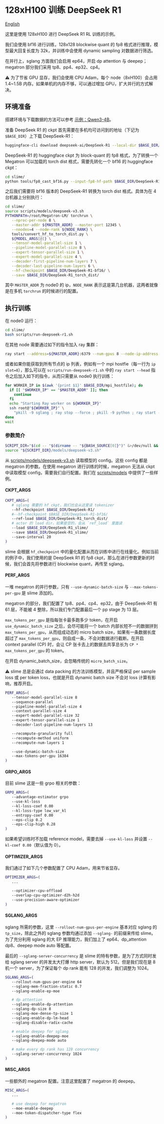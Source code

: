 # 128xH100 训练 DeepSeek R1

[English](../../en/models/deepseek-r1.md)

这里是使用 128xH100 进行 DeepSeek R1 RL 训练的示例。

我们会使用 bf16 进行训练，128x128 blockwise quant 的 fp8 格式进行推理，模型最大回复长度为 32k，并训练中会使用 dynamic sampling 对数据进行筛选。

在并行上，sglang 方面我们会启用 ep64，开启 dp attention 与 deepep；megatron 部分我们采用 tp8、pp4、ep32、cp4。

⚠️  为了节省 GPU 显存，我们会使用 CPU Adam，每个 node（8xH100）会占用 1.4~1.5B 内存。如果单机的内存不够，可以通过增加 GPU，扩大并行的方式解决。

## 环境准备

搭建环境与下载数据的方法可以参考 [示例：Qwen3-4B](./qwen3-4B.md)。

准备 DeepSeek R1 的 ckpt 首先需要在多机均可访问到的地址（下记为 `$BASE_DIR`）上下载 DeepSeek-R1：

```bash
huggingface-cli download deepseek-ai/DeepSeek-R1 --local-dir $BASE_DIR/DeepSeek-R1
```

DeepSeek-R1 的 huggingface ckpt 为 block-quant 的 fp8 格式，为了转换一个 Megatron 可以加载的 torch dist 格式，需要先转化一个 bf16 的 huggingface ckpt：

```bash
cd slime/
python tools/fp8_cast_bf16.py --input-fp8-hf-path $BASE_DIR/DeepSeek-R1 --output-bf16-hf-path $BASE_DIR/DeepSeek-R1-bf16/
```

之后我们需要将 bf16 版本的 DeepSeek-R1 转换为 torch dist 格式。具体为在 4 台机器上分别执行：

```bash
cd slime/
source scripts/models/deepseek-v3.sh
PYTHONPATH=/root/Megatron-LM/ torchrun \
   --nproc-per-node 8 \
   --master-addr ${MASTER_ADDR} --master-port 12345 \
   --nnodes=4 --node-rank ${NODE_RANK} \
   tools/convert_hf_to_torch_dist.py \
   ${MODEL_ARGS[@]} \
   --tensor-model-parallel-size 1 \
   --pipeline-model-parallel-size 8 \
   --expert-tensor-parallel-size 1 \
   --expert-model-parallel-size 4 \
   --decoder-first-pipeline-num-layers 7 \
   --decoder-last-pipeline-num-layers 6 \
   --hf-checkpoint $BASE_DIR/DeepSeek-R1-bf16/ \
   --save $BASE_DIR/DeepSeek-R1_torch_dist/
```

其中 `MASTER_ADDR` 为 node0 的 ip，`NODE_RANK` 表示这是第几台机器，这两者就像是在多机 `torchrun` 的时候进行的配置。

## 执行训练

在 node0 运行：

```bash
cd slime/
bash scripts/run-deepseek-r1.sh
```

在其他 node 需要通过如下的指令加入 ray 集群：

```bash
ray start --address=${MASTER_ADDR}:6379 --num-gpus 8 --node-ip-address ${WORKER_IP} --disable-usage-stats"
```

或者如果你能获取到所有节点的 ip 列表，例如有一个 mpi hostfie（每一行为 `ip slot=8`），那么可以在 `scripts/run-deepseek-r1.sh` 中的 `ray start --head` 指令之后加入如下的指令，从而只需要从 node0 执行训练：

```bash
for WORKER_IP in $(awk '{print $1}' $BASE_DIR/mpi_hostfile); do
  if [[ "$WORKER_IP" == "$MASTER_ADDR" ]]; then
    continue
  fi
  echo "Starting Ray worker on ${WORKER_IP}"
  ssh root@"${WORKER_IP}" \
    "pkill -9 sglang ; ray stop --force ; pkill -9 python ; ray start --address=${MASTER_ADDR}:6379 --num-gpus 8 --node-ip-address ${WORKER_IP} --disable-usage-stats" &
done
wait
```

### 参数简介

```bash
SCRIPT_DIR="$(cd -- "$(dirname -- "${BASH_SOURCE[0]}")" &>/dev/null && pwd)"
source "${SCRIPT_DIR}/models/deepseek-v3.sh"
```

从 [scripts/models/deepseek-v3.sh](../../../scripts/models/deepseek-v3.sh) 读取模型的 config。这些 config 都是 megatron 的参数。在使用 megatron 进行训练的时候，megatron 无法从 ckpt 中读取模型 config，需要我们自行配置。我们在 [scripts/models](../../../scripts/models/) 中提供了一些样例。


#### CKPT_ARGS

```bash
CKPT_ARGS=(
   # sglang 需要的 hf ckpt，我们也会从这里读 tokenizer
   --hf-checkpoint $BASE_DIR/DeepSeek-R1/
   #--hf-checkpoint $BASE_DIR/DeepSeek-R1-bf16/
   --ref-load $BASE_DIR/DeepSeek-R1_torch_dist/
   # actor 的 load dir，如果是空的，会从 `ref_load` 里面读
   --load $BASE_DIR/DeepSeek-R1_slime/
   --save $BASE_DIR/DeepSeek-R1_slime/
   --save-interval 20
)
```

slime 会根据 `hf_checkpoint` 中的量化配置从而在训练中进行在线量化。例如当前的例子中，我们使用的是 DeepSeek R1 的 fp8 ckpt，那么在进行参数更新的时候，我们会首先将参数进行 blockwise quant，再传至 sglang。

#### PERF_ARGS

一堆 megatron 的并行参数，只有 `--use-dynamic-batch-size` 与 `--max-tokens-per-gpu` 是 slime 添加的。

megatron 的部分，我们配置了 tp8、pp4、cp4、ep32，由于 DeepSeek-R1 有 61 层，不能被 4 整除，所以我们专门配置最后一个 pp stage 为 13 层。

`max_tokens_per_gpu` 是指每张卡最多跑多少 token，在开启 `use_dynamic_batch_size` 之后，会尽可能将一个 batch 内部长短不一的数据拼到 `max_tokens_per_gpu`，从而组成动态的 micro batch size，如果有一条数据长度超过了 `max_tokens_per_gpu`，则自成一条，不会对数据进行截断。在开启 context parallel (CP) 时，会让 CP 张卡去上的数据去共享总长为 `CP * max_tokens_per_gpu` 的 token。

在开启 dynamic_batch_size，会忽略传统的 `micro_batch_size`。

⚠️  slime 总是会通过 data packing 的方法训练模型，并且严格保证 per sample loss 或 per token loss，也就是开启 dynamic batch size 不会对 loss 计算有影响，推荐开启。

```bash
PERF_ARGS=(
   --tensor-model-parallel-size 8
   --sequence-parallel
   --pipeline-model-parallel-size 4
   --context-parallel-size 4
   --expert-model-parallel-size 32
   --expert-tensor-parallel-size 1
   --decoder-last-pipeline-num-layers 13

   --recompute-granularity full
   --recompute-method uniform
   --recompute-num-layers 1

   --use-dynamic-batch-size
   --max-tokens-per-gpu 16384
)
```

#### GRPO_ARGS

目前 slime 这是一些 grpo 相关的参数：

```bash
GRPO_ARGS=(
   --advantage-estimator grpo
   --use-kl-loss
   --kl-loss-coef 0.00
   --kl-loss-type low_var_kl
   --entropy-coef 0.00
   --eps-clip 0.2
   --eps-clip-high 0.28
)
```

如果希望训练时不加载 reference model，需要去掉 `--use-kl-loss` 并设置 `--kl-coef 0.00`（默认值为 0）。

#### OPTIMIZER_ARGS

我们通过了如下几个参数配置了 CPU Adam，用来节省显存。

```bash
OPTIMIZER_ARGS=(
   ...

   --optimizer-cpu-offload
   --overlap-cpu-optimizer-d2h-h2d
   --use-precision-aware-optimizer
)
```

#### SGLANG_ARGS

sglang 所需的参数，这里 `--rollout-num-gpus-per-engine` 基本对应 sglang 的 `tp_size`，除此之外的 sglang 参数均通过添加 `--sglang-` 的前缀来传给 slime。为了充分利用 sglang 的大 EP 推理能力，我们加上了 ep64、dp_attention dp8、deepep mode auto 等配置。

最后的 `--sglang-server-concurrency` 是 slime 的特有参数，是为了方式同时发给 sglang server 的并发太大打爆 http server，默认为 512。但是我们现在是 8 机一个 server，为了保证每个 dp rank 能有 128 的并发，我们调整为 1024。

```bash
SGLANG_ARGS=(
   --rollout-num-gpus-per-engine 64
   --sglang-mem-fraction-static 0.7
   --sglang-enable-ep-moe

   # dp attention
   --sglang-enable-dp-attention
   --sglang-dp-size 8
   --sglang-moe-dense-tp-size 1
   --sglang-enable-dp-lm-head
   --sglang-disable-radix-cache

   # enable deepep for sglang
   --sglang-enable-deepep-moe
   --sglang-deepep-mode auto

   # make every dp rank has 128 concurrency
   --sglang-server-concurrency 1024
)
```

#### MISC_ARGS

一些额外的 megatron 配置。注意这里配置了 megatron 的 deepep。

```bash
MISC_ARGS=(
   ...

   # use deepep for megatron
   --moe-enable-deepep
   --moe-token-dispatcher-type flex
)
```

